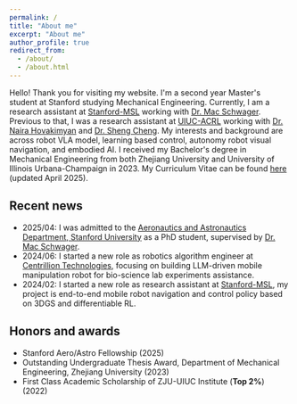 ```yaml
---
permalink: /
title: "About me"
excerpt: "About me"
author_profile: true
redirect_from: 
  - /about/
  - /about.html
---
```

Hello! Thank you for visiting my website. I'm a second year Master's student at Stanford studying Mechanical Engineering. Currently, I am a research assistant at [Stanford-MSL](https://msl.stanford.edu/) working with [Dr. Mac Schwager](https://web.stanford.edu/~schwager/). Previous to that, I was a research assistant at [UIUC-ACRL](https://naira.mechse.illinois.edu/) working with [Dr. Naira Hovakimyan](https://mechse.illinois.edu/people/profile/nhovakim) and [Dr. Sheng Cheng](https://sheng-cheng.github.io/). My interests and background are across robot VLA model, learning based control, autonomy robot visual navigation, and embodied AI. I received my Bachelor's degree in Mechanical Engineering from both Zhejiang University and University of Illinois Urbana-Champaign in 2023. My Curriculum Vitae can be found [here](https://drive.google.com/file/d/1C-ZETuKIvS6ye5YMMFgNfAMDpLOJPr2Y/view?usp=sharing) (updated April 2025).

Recent news
------

* 2025/04: I was admitted to the [Aeronautics and Astronautics Department, Stanford University](https://aa.stanford.edu) as a PhD student, supervised by [Dr. Mac Schwager](https://web.stanford.edu/~schwager/).
* 2024/06: I started a new role as robotics algorithm engineer at [Centrillion Technologies](https://www.centrilliontech.com/), focusing on building LLM-driven mobile manipulation robot for bio-science lab experiments assistance.  
* 2024/02: I started a new role as research assistant at [Stanford-MSL](https://msl.stanford.edu/), my project is end-to-end mobile robot navigation and control policy based on 3DGS and differentiable RL.

<!-- * 2023/10: I present my RA-L paper on [IROS 2023](https://ieee-iros.org/), my poster can be found [here](https://drive.google.com/file/d/1kgR-Wkw_1a_R67KK-74c22X9KeGUi6sc/view?usp=drive_link), with some event photos [photo1](https://drive.google.com/file/d/1ewSDxctsEqfInZprZgRUn82ginDMWBJq/view?usp=drive_link) [photo2](https://drive.google.com/file/d/1Xq9Uasjo0LTI3LR7Ays0lBjOwlJr5lix/view?usp=drive_link)
* 2023/09: I started my Master of Science in Mechanical Engineering at Stanford University
* 2023/06: I joined [Unitree Robotics](https://m.unitree.com/) as an intern robotics control enginer, focusing on quadrupedal robot deep reinforcement learning control and locomotion.
* 2023/06: I graduated from Zhejiang University, with a Bachelor of Enginineering in Mechanical Engineering.
* 2023/06: I graduated from University of Illinois Urbana-Champaign, with a Bachelor of Science in Mechanical Engineering.
* 2023/04: Our new paper on fast UAV trajectory planning via simultaneous spatial and temporal assignments has been accepted by IEEE RA-L! The preprint is available on [arxiv](https://arxiv.org/abs/2211.15902). -->

Honors and awards
------

* Stanford Aero/Astro Fellowship (2025)
* Outstanding Undergraduate Thesis Award, Department of Mechanical Engineering, Zhejiang University (2023) 
* First Class Academic Scholarship of ZJU-UIUC Institute (**Top 2%**) (2022)

<!-- * Dean's List of UIUC (2022) -->

<!-- Service
------
* Journal Reviewer: IEEE Transactions on Control Systems Technology, Automatica, Journal of Guidance, Control, and Dynamics, IEEE Control Systems Letters, IEEE Transactions on Aerospace and Electronic Systems, IEEE Transactions on Industrial Informatics
* Conference Reviewer: CoRL, ICRA, IROS, IFAC WC, CDC, ACC, and DARS-SWARM
* Member of the IEEE CSS Technical Committee on Intelligent Control -->
